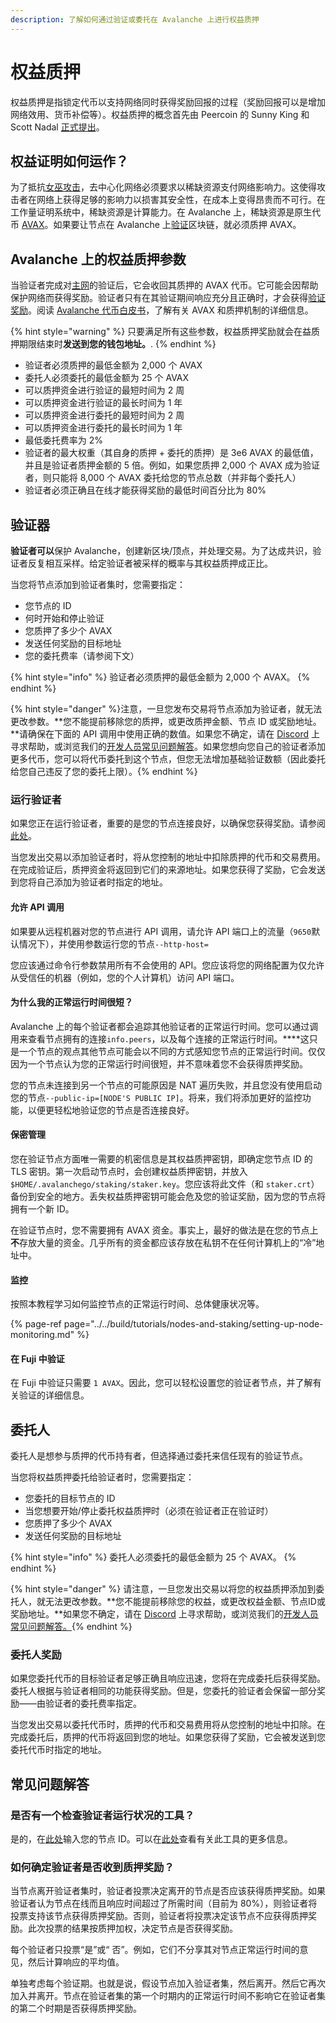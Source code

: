 ```yaml
---
description: 了解如何通过验证或委托在 Avalanche 上进行权益质押
---
```


# 权益质押

权益质押是指锁定代币以支持网络同时获得奖励回报的过程（奖励回报可以是增加网络效用、货币补偿等）。权益质押的概念首先由 Peercoin 的 Sunny King 和 Scott Nadal [正式提出](https://web.archive.org/web/20160306084128/https://peercoin.net/assets/paper/peercoin-paper.pdf)。

## 权益证明如何运作？

为了抵抗[女巫攻击](https://support.avalabs.org/en/articles/4064853-what-is-a-sybil-attack)，去中心化网络必须要求以稀缺资源支付网络影响力。这使得攻击者在网络上获得足够的影响力以损害其安全性，在成本上变得昂贵而不可行。在工作量证明系统中，稀缺资源是计算能力。在 Avalanche 上，稀缺资源是原生代币 [AVAX](../../#avalanche-avax-token)。如果要让节点在 Avalanche 上[验证](http://support.avalabs.org/en/articles/4064704-what-is-a-blockchain-validator)区块链，就必须质押 AVAX。

## Avalanche 上的权益质押参数

当验证者完成对[主网](http://support.avalabs.org/en/articles/4135650-what-is-the-primary-network)的验证后，它会收回其质押的 AVAX 代币。它可能会因帮助保护网络而获得奖励。验证者只有在其验证期间响应充分且正确时，才会获得[验证奖励](http://support.avalabs.org/en/articles/4587396-what-are-validator-staking-rewards)。阅读 [Avalanche 代币白皮书](https://files.avalabs.org/papers/token.pdf)，了解有关 AVAX 和质押机制的详细信息。

{% hint style="warning" %}
只要满足所有这些参数，权益质押奖励就会在益质押期限结束时**发送到您的钱包地址。**.
{% endhint %}

* 验证者必须质押的最低金额为 2,000 个 AVAX
* 委托人必须委托的最低金额为 25 个 AVAX
* 可以质押资金进行验证的最短时间为 2 周
* 可以质押资金进行验证的最长时间为 1 年
* 可以质押资金进行委托的最短时间为 2 周
* 可以质押资金进行委托的最长时间为 1 年
* 最低委托费率为 2%
* 验证者的最大权重（其自身的质押 \+ 委托的质押）是 3e6 AVAX 的最低值，并且是验证者质押金额的 5 倍。例如，如果您质押 2,000 个 AVAX 成为验证者，则只能将 8,000 个 AVAX 委托给您的节点总数（并非每个委托人）
* 验证者必须正确且在线才能获得奖励的最低时间百分比为 80%

## 验证器

**验证者可以**保护 Avalanche，创建新区块/顶点，并处理交易。为了达成共识，验证者反复相互采样。给定验证者被采样的概率与其权益质押成正比。

当您将节点添加到验证者集时，您需要指定：

* 您节点的 ID
* 何时开始和停止验证
* 您质押了多少个 AVAX
* 发送任何奖励的目标地址
* 您的委托费率（请参阅下文）

{% hint style="info" %}
验证者必须质押的最低金额为 2,000 个 AVAX。
{% endhint %}

{% hint style="danger" %}注意，一旦您发布交易将节点添加为验证者，就无法更改参数。**您不能提前移除您的质押，或更改质押金额、节点 ID 或奖励地址。**请确保在下面的 API 调用中使用正确的数值。如果您不确定，请在 [Discord](https://chat.avax.network) 上寻求帮助，或浏览我们的[开发人员常见问题解答](http://support.avalabs.org/en/collections/2618154-developer-faq)。如果您想向您自己的验证者添加更多代币，您可以将代币委托到这个节点，但您无法增加基础验证数额（因此委托给您自己违反了您的委托上限）。{% endhint %}

### 运行验证者<a id="running-a-validator"></a>

如果您正在运行验证者，重要的是您的节点连接良好，以确保您获得奖励。请参阅[此处](http://support.avalabs.org/en/articles/4594192-networking-setup)。

当您发出交易以添加验证者时，将从您控制的地址中扣除质押的代币和交易费用。在完成验证后，质押资金将返回到它们的来源地址。如果您获得了奖励，它会发送到您将自己添加为验证者时指定的地址。

#### 允许 API 调用<a id="allow-api-calls"></a>

如果要从远程机器对您的节点进行 API 调用，请允许 API 端口上的流量（`9650`默认情况下），并使用参数运行您的节点`--http-host=`

您应该通过命令行参数禁用所有不会使用的 API。您应该将您的网络配置为仅允许从受信任的机器（例如，您的个人计算机）访问 API 端口。

#### 为什么我的正常运行时间很短？<a id="why-is-my-uptime-low"></a>

Avalanche 上的每个验证者都会追踪其他验证者的正常运行时间。您可以通过调用来查看节点拥有的连接`info.peers`，以及每个连接的正常运行时间。****这只是一个节点的观点其他节点可能会以不同的方式感知您节点的正常运行时间。仅仅因为一个节点认为您的正常运行时间很短，并不意味着您不会获得质押奖励。

您的节点未连接到另一个节点的可能原因是 NAT 遍历失败，并且您没有使用启动您的节点`--public-ip=[NODE'S PUBLIC IP]`。将来，我们将添加更好的监控功能，以便更轻松地验证您的节点是否连接良好。

#### 保密管理<a id="secret-management"></a>

您在验证节点方面唯一需要的机密信息是其权益质押密钥，即确定您节点 ID 的 TLS 密钥。第一次启动节点时，会创建权益质押密钥，并放入`$HOME/.avalanchego/staking/staker.key`。您应该将此文件（和 `staker.crt`）备份到安全的地方。丢失权益质押密钥可能会危及您的验证奖励，因为您的节点将拥有一个新 ID。

在验证节点时，您不需要拥有 AVAX 资金。事实上，最好的做法是在您的节点上**不**存放大量的资金。几乎所有的资金都应该存放在私钥不在任何计算机上的“冷”地址中。

#### 监控<a id="monitoring"></a>

按照本教程学习如何监控节点的正常运行时间、总体健康状况等。

{% page-ref page="../../build/tutorials/nodes-and-staking/setting-up-node-monitoring.md" %}

#### 在 Fuji 中验证

在 Fuji 中验证只需要 `1 AVAX`。因此，您可以轻松设置您的验证者节点，并了解有关验证的详细信息。

## 委托人

委托人是想参与质押的代币持有者，但选择通过委托来信任现有的验证节点。

当您将权益质押委托给验证者时，您需要指定：

* 您委托的目标节点的 ID
* 当您想要开始/停止委托权益质押时（必须在验证者正在验证时）
* 您质押了多少个 AVAX
* 发送任何奖励的目标地址

{% hint style="info" %}
 委托人必须委托的最低金额为 25 个 AVAX。
{% endhint %}

{% hint style="danger" %}
请注意，一旦您发出交易以将您的权益质押添加到委托人，就无法更改参数。**您不能提前移除您的权益，或更改权益金额、节点ID或奖励地址。**如果您不确定，请在 [Discord](https://chat.avax.network) 上寻求帮助，或浏览我们的[开发人员常见问题解答。](http://support.avalabs.org/en/collections/2618154-developer-faq){% endhint %}

### 委托人奖励<a id="delegator-rewards"></a>

如果您委托代币的目标验证者足够正确且响应迅速，您将在完成委托后获得奖励。委托人根据与验证者相同的功能获得奖励。但是，您委托的验证者会保留一部分奖励——由验证者的委托费率指定。

当您发出交易以委托代币时，质押的代币和交易费用将从您控制的地址中扣除。在完成委托后，质押的代币将返回到您的地址。如果您获得了奖励，它会被发送到您委托代币时指定的地址。

## 常见问题解答

### 是否有一个检查验证者运行状况的工具？

是的，在[此处](https://stats.avax.network/dashboard/validator-health-check)输入您的节点 ID。可以在[此处](https://github.com/ava-labs/avalanche-docs/tree/5522f4864aab0089e456bfa3876f2dc4a4c01fe9/build/tools/avalanche-stats/README.md#validator-health-check)查看有关此工具的更多信息。

### 如何确定验证者是否收到质押奖励？

当节点离开验证者集时，验证者投票决定离开的节点是否应该获得质押奖励。如果验证者认为节点在线而且响应时间超过了所需时间（目前为 80%），则验证者将投票支持该节点获得质押奖励。否则，验证者将投票决定该节点不应获得质押奖励。此次投票的结果按质押加权，决定节点是否获得奖励。

每个验证者只投票“是”或“ 否”。例如，它们不分享其对节点正常运行时间的意见，然后计算响应的平均值。

单独考虑每个验证期。也就是说，假设节点加入验证者集，然后离开。然后它再次加入并离开。节点在验证者集的第一个时期内的正常运行时间不影响它在验证者集的第二个时期是否获得质押奖励。

